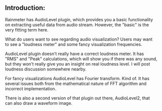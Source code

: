 ## **Introduction:**

<!-- <p align="right">Introduction:</p> -->

Rainmeter has AudioLevel plugin, which provides you a basic functionality on extracting useful data from audio stream. However, the "basic" is the very fitting term here.

What do users want to see regarding audio visualization? Users may want to see a "loudness meter" and some fancy visualization frequencies.

AudioLevel plugin doesn't really have a correct loudness meter. It has "RMS" and "Peak" calculations, which will show you if there was any sound, but they won't really give you an insight on real loudness level. I will post loudness discussion somewhere nearby.

For fancy visualizations AudioLevel has Fourier transform. Kind of. It has several issues both from the mathematical nature of FFT algorithm and incorrect implementation.

There is also a second version of that plugin out there, AudioLevel2, that can also draw a waveform image.
